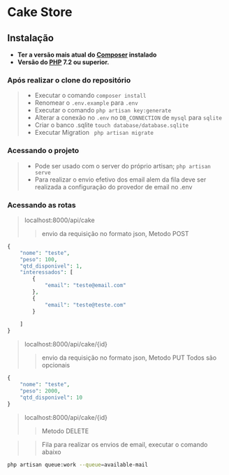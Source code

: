 # Cake Store

## Instalação

- **Ter a versão mais atual do [Composer](https://getcomposer.org/download/) instalado**
- **Versão do [PHP](https://www.php.net/downloads) 7.2 ou superior.**


### Após realizar o clone do repositório
> - Executar o comando ```composer install```
> - Renomear o ```.env.example``` para ```.env```
> - Executar o comando ```php artisan key:generate```
> - Alterar a conexão no ```.env``` no ```DB_CONNECTION``` de ```mysql``` para ```sqlite```
> - Criar o banco .sqlite ```touch database/database.sqlite```
> - Executar Migration ``` php artisan migrate```

### Acessando o projeto
> - Pode ser usado com o server do próprio artisan; ```php artisan serve```
> - Para realizar o envio efetivo dos email alem da fila deve ser realizada a configuração do provedor de email no .env

### Acessando as rotas
> localhost:8000/api/cake
> > envio da requisição no formato json, Metodo POST
```php
{
	"nome": "teste",
	"peso": 100,
	"qtd_disponivel": 1,
	"interessados": [
		{
			"email": "teste@email.com"
		},
		{
			"email": "teste@teste.com"
		}
		
	]
}
```

> localhost:8000/api/cake/{id}
> > envio da requisição no formato json, Metodo PUT
> Todos são opcionais
```php
{
    "nome": "teste",
    "peso": 2000,
    "qtd_disponivel": 10
}
```

> localhost:8000/api/cake/{id}
> > Metodo DELETE


> > Fila para realizar os envios de email, executar o comando abaixo
```bash
php artisan queue:work --queue=available-mail
```
